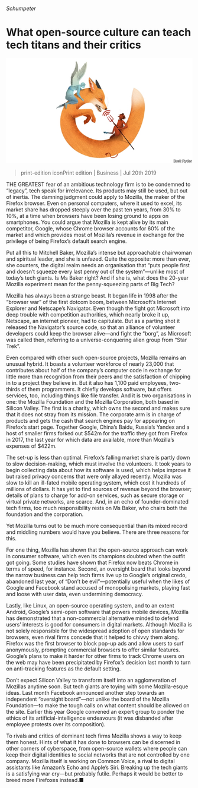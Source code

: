 ###### Schumpeter

# What open-source culture can teach tech titans and their critics 

![image](images/20190720_WBD000_0.jpg) 

> print-edition iconPrint edition | Business | Jul 20th 2019 

THE GREATEST fear of an ambitious technology firm is to be condemned to “legacy”, tech speak for irrelevance. Its products may still be used, but out of inertia. The damning judgment could apply to Mozilla, the maker of the Firefox browser. Even on personal computers, where it used to excel, its market share has dropped steeply over the past ten years, from 30% to 10%, at a time when browsers have been losing ground to apps on smartphones. You could argue that Mozilla is kept alive by its main competitor, Google, whose Chrome browser accounts for 60% of the market and which provides most of Mozilla’s revenue in exchange for the privilege of being Firefox’s default search engine. 

Put all this to Mitchell Baker, Mozilla’s intense but approachable chairwoman and spiritual leader, and she is unfazed. Quite the opposite: more than ever, she counters, the digital realm needs an organisation that “puts people first and doesn’t squeeze every last penny out of the system”—unlike most of today’s tech giants. Is Ms Baker right? And if she is, what does the 20-year Mozilla experiment mean for the penny-squeezing parts of Big Tech? 

Mozilla has always been a strange beast. It began life in 1998 after the “browser war” of the first dotcom boom, between Microsoft’s Internet Explorer and Netscape’s Navigator. Even though the fight got Microsoft into deep trouble with competition authorities, which nearly broke it up, Netscape, an internet pioneer, had to capitulate. But as a parting shot it released the Navigator’s source code, so that an alliance of volunteer developers could keep the browser alive—and fight the “borg”, as Microsoft was called then, referring to a universe-conquering alien group from “Star Trek”. 

Even compared with other such open-source projects, Mozilla remains an unusual hybrid. It boasts a volunteer workforce of nearly 23,000 that contributes about half of the company’s computer code in exchange for little more than recognition from their peers and the satisfaction of chipping in to a project they believe in. But it also has 1,100 paid employees, two-thirds of them programmers. It chiefly develops software, but offers services, too, including things like file transfer. And it is two organisations in one: the Mozilla Foundation and the Mozilla Corporation, both based in Silicon Valley. The first is a charity, which owns the second and makes sure that it does not stray from its mission. The corporate arm is in charge of products and gets the cash that search engines pay for appearing on Firefox’s start page. Together Google, China’s Baidu, Russia’s Yandex and a host of smaller firms forked out $542m for the traffic they got from Firefox in 2017, the last year for which data are available, more than Mozilla’s expenses of $422m. 

The set-up is less than optimal. Firefox’s falling market share is partly down to slow decision-making, which must involve the volunteers. It took years to begin collecting data about how its software is used, which helps improve it but raised privacy concerns that were only allayed recently. Mozilla was slow to kill an ill-fated mobile operating system, which cost it hundreds of millions of dollars. It has yet to find sources of revenue beyond the browser; details of plans to charge for add-on services, such as secure storage or virtual private networks, are scarce. And, in an echo of founder-dominated tech firms, too much responsibility rests on Ms Baker, who chairs both the foundation and the corporation. 

Yet Mozilla turns out to be much more consequential than its mixed record and middling numbers would have you believe. There are three reasons for this. 

For one thing, Mozilla has shown that the open-source approach can work in consumer software, which even its champions doubted when the outfit got going. Some studies have shown that Firefox now beats Chrome in terms of speed, for instance. Second, an oversight board that looks beyond the narrow business can help tech firms live up to Google’s original credo, abandoned last year, of “Don’t be evil”—potentially useful when the likes of Google and Facebook stand accused of monopolising markets, playing fast and loose with user data, even undermining democracy. 

Lastly, like Linux, an open-source operating system, and to an extent Android, Google’s semi-open software that powers mobile devices, Mozilla has demonstrated that a non-commercial alternative minded to defend users’ interests is good for consumers in digital markets. Although Mozilla is not solely responsible for the widespread adoption of open standards for browsers, even rival firms concede that it helped to chivvy them along. Firefox was the first browser to block pop-up ads and allow users to surf anonymously, prompting commercial browsers to offer similar features. Google’s plans to make it harder for other firms to track Chrome users on the web may have been precipitated by Firefox’s decision last month to turn on anti-tracking features as the default setting. 

Don’t expect Silicon Valley to transform itself into an agglomeration of Mozillas anytime soon. But tech giants are toying with some Mozilla-esque ideas. Last month Facebook announced another step towards an independent “oversight board”—not unlike the board of the Mozilla Foundation—to make the tough calls on what content should be allowed on the site. Earlier this year Google convened an expert group to ponder the ethics of its artificial-intelligence endeavours (it was disbanded after employee protests over its composition). 

To rivals and critics of dominant tech firms Mozilla shows a way to keep them honest. Hints of what it has done to browsers can be discerned in other corners of cyberspace, from open-source wallets where people can keep their digital identities to social networks that are not controlled by one company. Mozilla itself is working on Common Voice, a rival to digital assistants like Amazon’s Echo and Apple’s Siri. Breaking up the tech giants is a satisfying war cry—but probably futile. Perhaps it would be better to breed more Firefoxes instead.■ 

